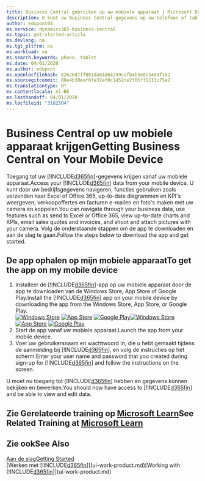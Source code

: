 ```yaml
---
title: Business Central gebruiken op uw mobiele apparaat | Microsoft Docs
description: U kunt uw Business Central-gegevens op uw telefoon of tablet bekijken en bewerken.
author: edupont04
ms.service: dynamics365-business-central
ms.topic: get-started-article
ms.devlang: na
ms.tgt_pltfrm: na
ms.workload: na
ms.search.keywords: phone, tablet
ms.date: 04/01/2020
ms.author: edupont
ms.openlocfilehash: 62626d7ff081da64d64299cafb4b5e8c5483f182
ms.sourcegitcommit: 88e4b30eaf6fa32af0c1452ce2f85ff1111c75e2
ms.translationtype: HT
ms.contentlocale: nl-BE
ms.lasthandoff: 04/01/2020
ms.locfileid: "3182504"
---
```

# <a name="getting-business-central-on-your-mobile-device"></a><span data-ttu-id="cb263-103">Business Central op uw mobiele apparaat krijgen</span><span class="sxs-lookup"><span data-stu-id="cb263-103">Getting Business Central on Your Mobile Device</span></span>
<span data-ttu-id="cb263-104">Toegang tot uw [!INCLUDE[d365fin](includes/d365fin_md.md)]-gegevens krijgen vanaf uw mobiele apparaat.</span><span class="sxs-lookup"><span data-stu-id="cb263-104">Access your [!INCLUDE[d365fin](includes/d365fin_md.md)] data from your mobile device.</span></span> <span data-ttu-id="cb263-105">U kunt door uw bedrijfsgegevens navigeren, functies gebruiken zoals verzenden naar Excel of Office 365, up-to-date diagrammen en KPI's weergeven, verkoopoffertes en facturen e-mailen en foto's maken met uw camera en koppelen.</span><span class="sxs-lookup"><span data-stu-id="cb263-105">You can navigate through your business data, use features such as send to Excel or Office 365, view up-to-date charts and KPIs, email sales quotes and invoices, and shoot and attach pictures with your camera.</span></span> <span data-ttu-id="cb263-106">Volg de onderstaande stappen om de app te downloaden en aan de slag te gaan.</span><span class="sxs-lookup"><span data-stu-id="cb263-106">Follow the steps below to download the app and get started.</span></span>

## <a name="to-get-the-app-on-my-mobile-device"></a><span data-ttu-id="cb263-107">De app ophalen op mijn mobiele apparaat</span><span class="sxs-lookup"><span data-stu-id="cb263-107">To get the app on my mobile device</span></span>
1. <span data-ttu-id="cb263-108">Installeer de [!INCLUDE[d365fin](includes/d365fin_md.md)]-app op uw mobiele apparaat door de app te downloaden van de Windows Store, App Store of Google Play.</span><span class="sxs-lookup"><span data-stu-id="cb263-108">Install the [!INCLUDE[d365fin](includes/d365fin_md.md)] app on your mobile device by downloading the app from the Windows Store, App Store, or Google Play.</span></span>  
<span data-ttu-id="cb263-109">[![Windows Store](./media/install-mobile-app/windowsstore.png)](https://go.microsoft.com/fwlink/?LinkId=734848)
[![App Store](./media/install-mobile-app/appstore.png)](https://go.microsoft.com/fwlink/?LinkId=734847) [![Google Play](./media/install-mobile-app/googleplay.png)](https://go.microsoft.com/fwlink/?LinkId=734849)</span><span class="sxs-lookup"><span data-stu-id="cb263-109">[![Windows Store](./media/install-mobile-app/windowsstore.png)](https://go.microsoft.com/fwlink/?LinkId=734848)
[![App Store](./media/install-mobile-app/appstore.png)](https://go.microsoft.com/fwlink/?LinkId=734847) [![Google Play](./media/install-mobile-app/googleplay.png)](https://go.microsoft.com/fwlink/?LinkId=734849)</span></span>  
2. <span data-ttu-id="cb263-110">Start de app vanaf uw mobiele apparaat.</span><span class="sxs-lookup"><span data-stu-id="cb263-110">Launch the app from your mobile device.</span></span>
3. <span data-ttu-id="cb263-111">Voer uw gebruikersnaam en wachtwoord in, die u hebt gemaakt tijdens de aanmelding bij [!INCLUDE[d365fin](includes/d365fin_md.md)], en volg de instructies op het scherm.</span><span class="sxs-lookup"><span data-stu-id="cb263-111">Enter your user name and password that you created during sign-up for [!INCLUDE[d365fin](includes/d365fin_md.md)] and follow the instructions on the screen.</span></span>

<span data-ttu-id="cb263-112">U moet nu toegang tot [!INCLUDE[d365fin](includes/d365fin_md.md)] hebben en gegevens kunnen bekijken en bewerken.</span><span class="sxs-lookup"><span data-stu-id="cb263-112">You should now have access to [!INCLUDE[d365fin](includes/d365fin_md.md)] and be able to view and edit data.</span></span>

## <a name="see-related-training-at-microsoft-learn"></a><span data-ttu-id="cb263-113">Zie Gerelateerde training op [Microsoft Learn](/learn/modules/alternative-interfaces-dynamics-365-business-central/index)</span><span class="sxs-lookup"><span data-stu-id="cb263-113">See Related Training at [Microsoft Learn](/learn/modules/alternative-interfaces-dynamics-365-business-central/index)</span></span>

## <a name="see-also"></a><span data-ttu-id="cb263-114">Zie ook</span><span class="sxs-lookup"><span data-stu-id="cb263-114">See Also</span></span>
[<span data-ttu-id="cb263-115">Aan de slag</span><span class="sxs-lookup"><span data-stu-id="cb263-115">Getting Started</span></span>](product-get-started.md)  
<span data-ttu-id="cb263-116">[Werken met [!INCLUDE[d365fin](includes/d365fin_md.md)]](ui-work-product.md)</span><span class="sxs-lookup"><span data-stu-id="cb263-116">[Working with [!INCLUDE[d365fin](includes/d365fin_md.md)]](ui-work-product.md)</span></span>  
